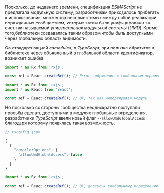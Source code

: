 Посколько, до недавнего времени, спецификация *ESMAScript* не предлагала модульную систему, разработчикам приходилось прибегать к использованию множества несовместимых между собой реализаций поражденных сообществом, которые затем были унифицированы за счет так называемой *универсальной модульной системы* (*UMD*). Кроме того,библиотеки создавались таким образом чтобы быть доступными через глобальную область видимости.

Со стандартизацией *esmodules*, в *TypeScript*, при попытке обратится к библиотеке через объявленный в глобальной области идентификатор, возникает ошибка.

`````typescript
import * as Rx from 'rxjs';

const ref = React.createRef(); // Error, обращение к глобальным переменным в модулях недопустимо
`````

`````typescript
import * as Rx from 'rxjs';
import * as React from 'react';

const ref = React.createRef(); // Ok, так как импортирован модуль
`````

Но посколько со стороны сообщества неоднократно поступали просьбы сделать доступными в модулях глобальные определения, разработчики *TypeScript* ввели новый флаг `--allowUmdGlobalAccess` благодаря которому появилась такая возможность.

`````typescript
// tsconfig.json

{
  {
    "compilerOptions": {
      "allowUmdGlobalAccess": false
    }
  }
}
`````
`````typescript
import * as Rx from 'rxjs';

const ref = React.createRef(); // Ok, доступ к глобальному определению из модуля
`````